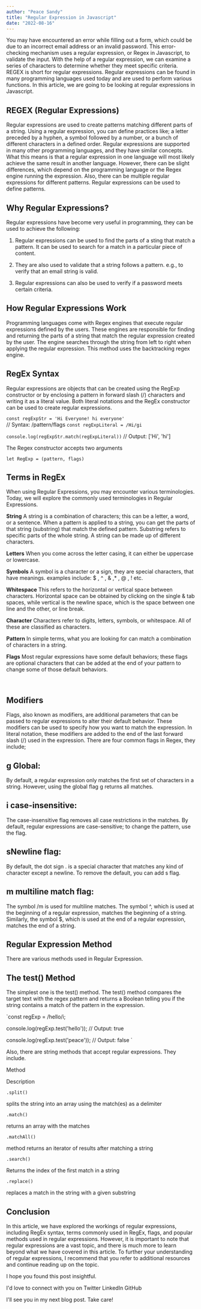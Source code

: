 ```yaml
---
author: "Peace Sandy"
title: "Regular Expression in Javascript"
date: "2022-08-16"
---
```

You may have encountered an error while filling out a form, which could be due to an incorrect email address or an invalid password. This error-checking mechanism uses a regular expression, or Regex in Javascript, to validate the input. With the help of a regular expression, we can examine a series of characters to determine whether they meet specific criteria. REGEX is short for regular expressions. Regular expressions can be found in many programming languages used today and are used to perform various functions. In this article, we are going to be looking at regular expressions in Javascript.

## REGEX (Regular Expressions)
Regular expressions are used to create patterns matching different parts of a string. Using a regular expression, you can define practices like; a letter preceded by a hyphen, a symbol followed by a number, or a bunch of different characters in a defined order. Regular expressions are supported in many other programming languages, and they have similar concepts. What this means is that a regular expression in one language will most likely achieve the same result in another language. However, there can be slight differences, which depend on the programming language or the Regex engine running the expression. Also, there can be multiple regular expressions for different patterns. Regular expressions can be used to define patterns.

## Why Regular Expressions?
Regular expressions have become very useful in programming, they can be used to achieve the following:

1. Regular expressions can be used to find the parts of a sting that match a pattern. It can be used to search for a match in a particular piece of content.

2. They are also used to validate that a string follows a pattern. e.g., to verify that an email string is valid.

3. Regular expressions can also be used to verify if a password meets certain criteria.

## How Regular Expressions Work
Programming languages come with Regex engines that execute regular expressions defined by the users. These engines are responsible for finding and returning the parts of a string that match the regular expression created by the user. The engine searches through the string from left to right when applying the regular expression. This method uses the backtracking regex engine.

## RegEx Syntax
Regular expressions are objects that can be created using the RegExp constructor or by enclosing a pattern in forward slash (/) characters and writing it as a literal value. Both literal notations and the RegEx constructor can be used to create regular expressions.

`const regExpStr = 'Hi Everyone! hi everyone'`
</br>
// Syntax: /pattern/flags
`const regExpLiteral = /Hi/gi`

`console.log(regExpStr.match(regExpLiteral))`
// Output: ['Hi', 'hi']

The Regex constructor accepts two arguments

`let RegExp = (pattern, flags)`

## Terms in RegEx
When using Regular Expressions, you may encounter various terminologies. Today, we will explore the commonly used terminologies in Regular Expressions.

**String**
A string is a combination of characters; this can be a letter, a word, or a sentence. When a pattern is applied to a string, you can get the parts of that string (substring) that match the defined pattern. Substring refers to specific parts of the whole string. A string can be made up of different characters.

 **Letters**
 When you come across the letter casing, it can either be uppercase or lowercase.

**Symbols**
A symbol is a character or a sign, they are special characters, that have meanings. examples include: $ , ^ , & ,* , @ , ! etc.

**Whitespace**
This refers to the horizontal or vertical space between characters. Horizontal space can be obtained by clicking on the single & tab spaces, while vertical is the newline space, which is the space between one line and the other, or line break.

**Character**
Characters refer to digits, letters, symbols, or whitespace. All of these are classified as characters.

**Pattern**
In simple terms, what you are looking for can match a combination of characters in a string.

**Flags** 
Most regular expressions have some default behaviors; these flags are optional characters that can be added at the end of your pattern to change some of those default behaviors.

<br>

## Modifiers
Flags, also known as modifiers, are additional parameters that can be passed to regular expressions to alter their default behavior. These modifiers can be used to specify how you want to match the expression. In literal notation, these modifiers are added to the end of the last forward slash (/) used in the expression.
There are four common flags in Regex, they include;

## g Global: 
By default, a regular expression only matches the first set of characters in a string. However, using the global flag g returns all matches.

## i case-insensitive: 
The case-insensitive flag removes all case restrictions in the matches. By default, regular expressions are case-sensitive; to change the pattern, use the flag.

## sNewline flag:
 By default, the dot sign . is a special character that matches any kind of character except a newline. To remove the default, you can add s flag.

## m multiline match flag: 
The symbol /m is used for multiline matches. The symbol ^, which is used at the beginning of a regular expression, matches the beginning of a string. Similarly, the symbol $, which is used at the end of a regular expression, matches the end of a string.

## Regular Expression Method

There are various methods used in Regular Expression.

## The test() Method

The simplest one is the test() method. The test() method compares the target text with the regex pattern and returns a Boolean telling you if the string contains a match of the pattern in the expression.

`const regExp = /hello/i;

console.log(regExp.test('hello')); // Output: true

console.log(regExp.test('peace')); // Output: false `

Also, there are string methods that accept regular expressions. They include.

Method

Description

`.split()`

splits the string into an array using the match(es) as a delimiter

`.match()`

returns an array with the matches

`.matchAll()`

method returns an iterator of results after matching a string

`.search()`

Returns the index of the first match in a string

`.replace()`

replaces a match in the string with a given substring

## Conclusion

In this article, we have explored the workings of regular expressions, including RegEx syntax, terms commonly used in RegEx, flags, and popular methods used in regular expressions. However, it is important to note that regular expressions are a vast topic, and there is much more to learn beyond what we have covered in this article. To further your understanding of regular expressions, I recommend that you refer to additional resources and continue reading up on the topic.

I hope you found this post insightful.

I'd love to connect with you on Twitter LinkedIn GitHub

I'll see you in my next blog post. Take care!
